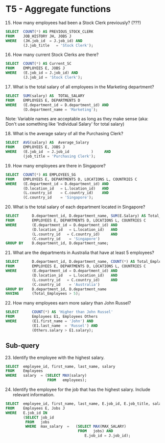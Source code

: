 # T5 - Aggregate functions

15.	How many employees had been a Stock Clerk previously? (???)

```sql
SELECT  COUNT(*) AS PREVIOUS_STOCK_CLERK
FROM    JOB_HISTORY JH, JOBS J
WHERE   (JH.job_id  = J.job_id) AND
        (J.job_title   = 'Stock Clerk');
```

16.	How many current Stock Clerks are there?

```sql
SELECT  COUNT(*) AS Current_SC
FROM    EMPLOYEES E, JOBS J
WHERE   (E.job_id = J.job_id) AND
        (J.job_id = 'Stock Clerk');
```

17.	What is the total salary of all employees in the Marketing department?

```sql
SELECT  SUM(salary) AS  TOTAL_SALARY
FROM    EMPLOYEES E, DEPARTMENTS D
WHERE   (E.department_id = D.department_id) AND
        (D.department_name = 'Marketing');
```

Note: Variable names are acceptable as long as they make sense (aka: Don't use something like 'Individual Salary' for total salary)

18.	What is the average salary of all the Purchasing Clerk?

```sql
SELECT  AVG(salary) AS  Average_Salary
FROM    EMPLOYEES E, JOBS J
WHERE   (E.job_id  = J.job_id          )     AND
        (job_title = 'Purchasing Clerk');
```

19.	How many employees are there in Singapore?

```sql
SELECT  COUNT(*) AS EMPLOYEES_SG
FROM    EMPLOYEES E, DEPARTMENTS D, LOCATIONS L, COUNTRIES C
WHERE   (E.department_id = D.department_id) AND
        (D.location_id   = L.location_id)   AND
        (L.country_id    = C.country_id)    AND
        (C.country_id    = 'Singapore');
```

20.	What is the total salary of each department located in Singapore?

```sql
SELECT      D.department_id, D.department_name, SUM(E.Salary) AS Total_Salary_SG
FROM        EMPLOYEES E, DEPARTMENTS D, LOCATIONS L, COUNTRIES C
WHERE       (E.department_id = D.department_id) AND
            (D.location_id   = L.location_id)   AND
            (L.country_id   = C.country_id)     AND
            (C.country_id    = 'Singapore')
GROUP BY    D.department_id, D.department_name;
```

21.	What are the departments in Australia that have at least 5 employees?

```sql
SELECT      D.department_id, D.department_name, COUNT(*) AS Total_Employees
FROM        EMPLOYEES E, DEPARTMENTS D, LOCATIONS L, COUNTRIES C
WHERE       (E.department_id = D.department_id) AND
            (D.location_id   = L.location_id)   AND
            (L.country_id   = C.country_id)     AND
            (C.country_id    = 'Australia')
GROUP BY    D.department_id, D.department_name
HAVING      (Total_Employees > 5);
```

22.	How many employees earn more salary than John Russel?

```sql
SELECT      COUNT(*) AS 'Higher than John Russel'
FROM        Employees E1, Employees Others
WHERE       (E1.first_name = 'John') AND
            (E1.last_name  = 'Russel') AND
            (Others.salary > E1.salary);
```

## Sub-query

23.	Identify the employee with the highest salary.

```sql
SELECT  employee_id, first_name, last_name, salary
FROM    Employees
WHERE   salary  = (SELECT MAX(salary)
                   FROM   employees);
```

24.	Identify the employee for the job that has the highest salary. Include relevant information.

```sql
SELECT  employee_id, first_name, last_name, E.job_id, E.job_title, salary
FROM    Employees E, Jobs J
WHERE   E.job_id IN
        (SELECT job_id
         FROM   jobs
         WHERE  max_salary  =   (SELECT MAX(MAX_SALARY)
                                 FROM   jobs) AND
                                    E.job_id = J.job_id);
```
